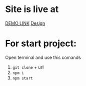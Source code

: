 # Site is live at
[DEMO LINK](https://olekschernikov.github.io/Speakers-landing/)
[Design](https://www.figma.com/design/DtkQmQ797hk0nI4KfMi2Uq/BOSE-New-Version?node-id=6817-211&t=zU3hX7ml0pfVtJgK-0)

# For start project:
Open terminal and use this comands
1. ```git clone``` + url
2. ```npm i```
3. ```npm start ```
